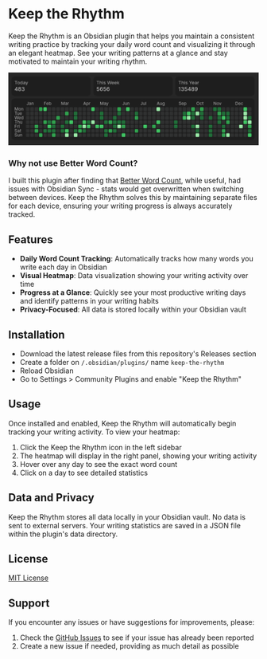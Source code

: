 # Keep the Rhythm

Keep the Rhythm is an Obsidian plugin that helps you maintain a consistent writing practice by tracking your daily word count and visualizing it through an elegant heatmap. See your writing patterns at a glance and stay motivated to maintain your writing rhythm.

![plugin-heatmap](docs/image.png)

### Why not use Better Word Count?

I built this plugin after finding that [Better Word Count](https://github.com/lukeleppan/better-word-count/), while useful, had issues with Obsidian Sync - stats would get overwritten when switching between devices.
Keep the Rhythm solves this by maintaining separate files for each device, ensuring your writing progress is always accurately tracked.

## Features

- **Daily Word Count Tracking**: Automatically tracks how many words you write each day in Obsidian
- **Visual Heatmap**: Data visualization showing your writing activity over time
- **Progress at a Glance**: Quickly see your most productive writing days and identify patterns in your writing habits
- **Privacy-Focused**: All data is stored locally within your Obsidian vault

## Installation

- Download the latest release files from this repository's Releases section
- Create a folder on `/.obsidian/plugins/` name `keep-the-rhythm`
- Reload Obsidian
- Go to Settings > Community Plugins and enable "Keep the Rhythm"

## Usage

Once installed and enabled, Keep the Rhythm will automatically begin tracking your writing activity. To view your heatmap:

1. Click the Keep the Rhythm icon in the left sidebar
2. The heatmap will display in the right panel, showing your writing activity
3. Hover over any day to see the exact word count
4. Click on a day to see detailed statistics

## Data and Privacy

Keep the Rhythm stores all data locally in your Obsidian vault. No data is sent to external servers. Your writing statistics are saved in a JSON file within the plugin's data directory.

## License

[MIT License](LICENSE)

## Support

If you encounter any issues or have suggestions for improvements, please:

1. Check the [GitHub Issues](https://github.com/yourusername/keep-the-rhythm/issues) to see if your issue has already been reported
2. Create a new issue if needed, providing as much detail as possible
